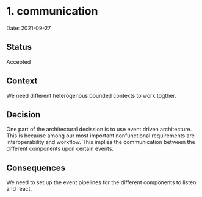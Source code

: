 # 1. communication

Date: 2021-09-27

## Status

Accepted

## Context

We need different heterogenous bounded contexts to work togther.
## Decision
One part of the architectural decission is to use event driven architecture. This is because among  our most important nonfunctional requirements are interoperability and workflow. This implies the communication between the different components upon certain events.


## Consequences
We need to set up the event pipelines for the different components to listen and react. 
